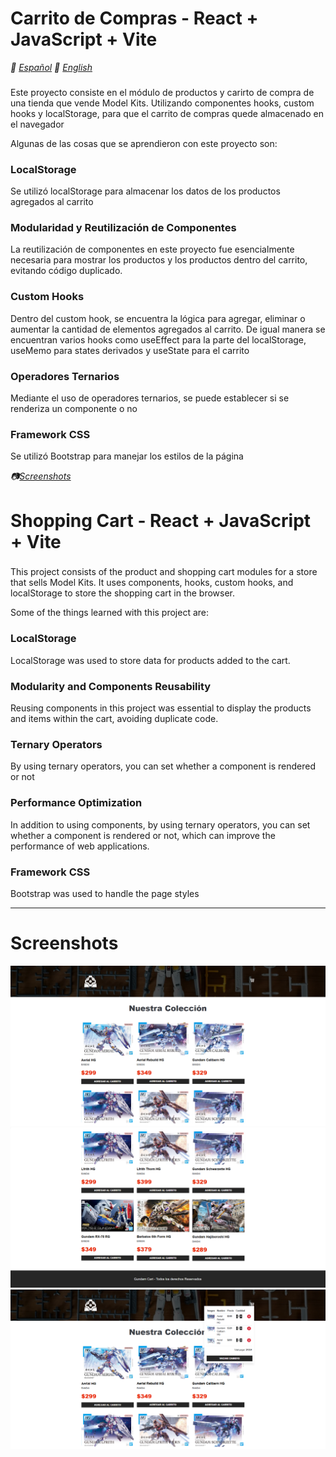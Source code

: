 # Carrito de Compras - React + JavaScript + Vite
*📓 [Español](#inicio)*
*📓 [English](#start)*

### <a id="inicio" />
Este proyecto consiste en el módulo de productos y carirto de compra de una tienda que vende Model Kits. Utilizando componentes hooks, custom hooks y localStorage, para que el carrito de compras quede almacenado en el navegador

Algunas de las cosas que se aprendieron con este proyecto son:

### <a  /> LocalStorage
Se utilizó localStorage para almacenar los datos de los productos agregados al carrito

### <a  /> Modularidad y Reutilización de Componentes
La reutilización de componentes en este proyecto fue esencialmente necesaria para mostrar los productos y los productos dentro del carrito, evitando código duplicado.

### <a  /> Custom Hooks
Dentro del custom hook, se encuentra la lógica para agregar, eliminar o aumentar la cantidad de elementos agregados al carrito. De igual manera se encuentran varios hooks como useEffect para la parte del localStorage, useMemo para states derivados  y useState para el carrito

### <a  /> Operadores Ternarios
Mediante el uso de operadores ternarios, se puede establecer si se renderiza un componente o no

### <a  /> Framework CSS
Se utilizó Bootstrap para manejar los estilos de la página

*📷[Screenshots](#screenshots)*

# Shopping Cart - React + JavaScript + Vite

### <a id="start" />

This project consists of the product and shopping cart modules for a store that sells Model Kits. It uses components, hooks, custom hooks, and localStorage to store the shopping cart in the browser.

Some of the things learned with this project are:

### <a  /> LocalStorage
LocalStorage was used to store data for products added to the cart.

### <a  /> Modularity and Components Reusability
Reusing components in this project was essential to display the products and items within the cart, avoiding duplicate code.

### <a  /> Ternary Operators
By using ternary operators, you can set whether a component is rendered or not

### <a  /> Performance Optimization
In addition to using components, by using ternary operators, you can set whether a component is rendered or not, which can improve the performance of web applications.

### <a  /> Framework CSS
Bootstrap was used to handle the page styles

---
### <a id="screenshots" /> 
# Screenshots
![Interfaz](https://github.com/ReploidGI0/cartTS/blob/main/images/carrito1.PNG "Interfaz")
![Interfaz](https://github.com/ReploidGI0/cartTS/blob/main/images/carrito2.PNG "Interfaz")
![Interfaz](https://github.com/ReploidGI0/cartTS/blob/main/images/carrito3.PNG "Interfaz")
